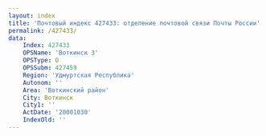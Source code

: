 ```yaml
---
layout: index
title: 'Почтовый индекс 427433: отделение почтовой связи Почты России'
permalink: /427433/
data:
    Index: 427433
    OPSName: 'Воткинск 3'
    OPSType: О
    OPSSubm: 427459
    Region: 'Удмуртская Республика'
    Autonom: ''
    Area: 'Воткинский район'
    City: Воткинск
    City1: ''
    ActDate: '20001030'
    IndexOld: ''
---
```

